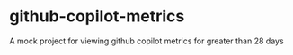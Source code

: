 # github-copilot-metrics
A mock project for viewing github copilot metrics for greater than 28 days
